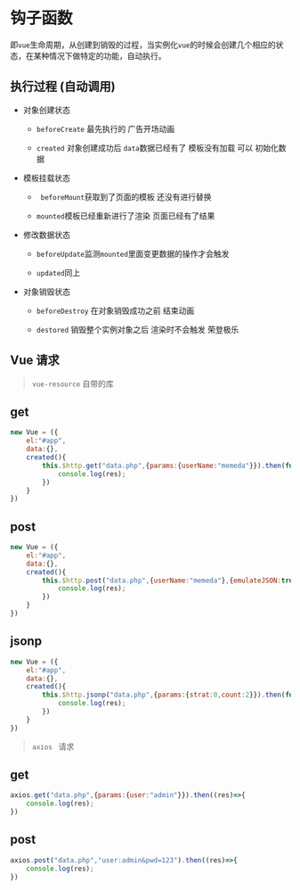 # 钩子函数
即`vue`生命周期，从创建到销毁的过程，当实例化`vue`的时候会创建几个相应的状态，在某种情况下做特定的功能，自动执行。

##		执行过程 (自动调用)

- 对象创建状态
  -  `beforeCreate` 最先执行的   广告开场动画

  - `created` 对象创建成功后 `data`数据已经有了 模板没有加载  可以  初始化数据

- 模板挂载状态

  - ` beforeMount`获取到了页面的模板 还没有进行替换

  - `mounted`模板已经重新进行了渲染 页面已经有了结果

- 修改数据状态

  - `beforeUpdate`监测`mounted`里面变更数据的操作才会触发

  - `updated`同上

- 对象销毁状态

  - `beforeDestroy` 在对象销毁成功之前  结束动画

  - `destored`    销毁整个实例对象之后  渲染时不会触发 荣登极乐

## Vue 请求

> `vue-resource`  自带的库

##	get

```js
new Vue = ({
    el:"#app",
    data:{},
    created(){
        this.$http.get("data.php",{params:{userName:"memeda"}}).then(function(res){
            console.log(res);
        })
    }
})
```

##  post

~~~js
new Vue = ({
    el:"#app",
    data:{},
    created(){
        this.$http.post("data.php",{userName:"memeda"},{emulateJSON:true}).then(function(res){
            console.log(res);
        })
    }
})
~~~

## jsonp

~~~js
new Vue = ({
    el:"#app",
    data:{},
    created(){
        this.$http.jsonp("data.php",{params:{strat:0,count:2}}).then(function(res){
            console.log(res);
        })
    }
})
~~~

> `axios `  请求

##		get

~~~js
axios.get("data.php",{params:{user:"admin"}}).then((res)=>{
    console.log(res);
})
~~~

## post

~~~js
axios.post("data.php","user:admin&pwd=123").then((res)=>{
    console.log(res);
})
~~~

